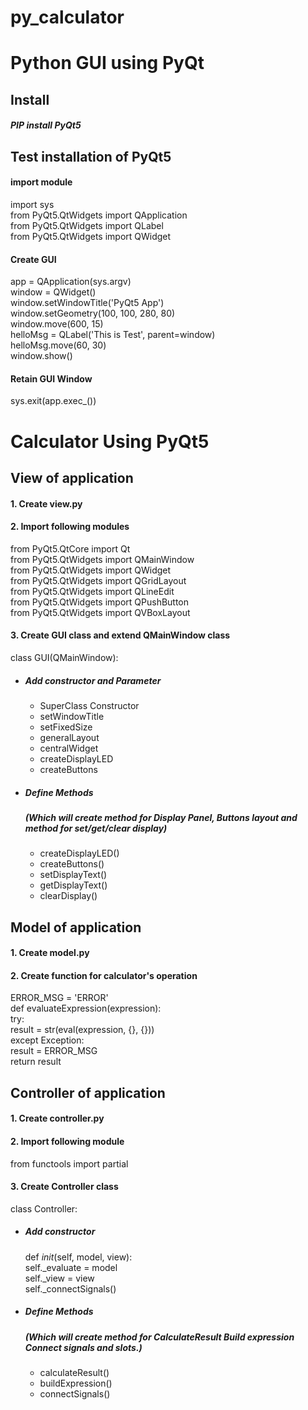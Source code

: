 # py_calculator

# Python GUI using PyQt

## Install

##### PIP install PyQt5

## Test installation of PyQt5
#### import module
     
import sys  
from PyQt5.QtWidgets import QApplication  
from PyQt5.QtWidgets import QLabel  
from PyQt5.QtWidgets import QWidget  
    
#### Create GUI
app = QApplication(sys.argv)  
window = QWidget()  
window.setWindowTitle('PyQt5 App')  
window.setGeometry(100, 100, 280, 80)  
window.move(600, 15)  
helloMsg = QLabel('This is Test', parent=window)   
helloMsg.move(60, 30)  
window.show()  

#### Retain GUI Window


sys.exit(app.exec_())
  


# Calculator Using PyQt5 

## View of application
  
      
#### 1. Create view.py
     
#### 2. Import following modules

from PyQt5.QtCore import Qt  
from PyQt5.QtWidgets import QMainWindow      
from PyQt5.QtWidgets import QWidget    
from PyQt5.QtWidgets import QGridLayout    
from PyQt5.QtWidgets import QLineEdit    
from PyQt5.QtWidgets import QPushButton     
from PyQt5.QtWidgets import QVBoxLayout 

    
#### 3. Create GUI class and extend QMainWindow class

class GUI(QMainWindow):

 - ##### Add constructor and Parameter

    - SuperClass Constructor  
    - setWindowTitle  
    - setFixedSize  
    - generalLayout  
    - centralWidget  
    - createDisplayLED  
    - createButtons  

 - ##### Define Methods
   ##### (Which will create method for Display Panel, Buttons layout and method for set/get/clear display)

    - createDisplayLED()  
    - createButtons()  
    - setDisplayText()  
    - getDisplayText()  
    - clearDisplay()  


## Model of application
      
#### 1. Create model.py
     
#### 2. Create function for calculator's operation


ERROR_MSG = 'ERROR'  
def evaluateExpression(expression):  
    try:  
        result = str(eval(expression, {}, {}))  
    except Exception:  
        result = ERROR_MSG  
    return result  



## Controller of application
     
#### 1. Create controller.py
     
#### 2. Import following module


from functools import partial


    
#### 3. Create Controller class

class Controller:
 - ##### Add constructor

    def _init_(self, model, view):  
        self._evaluate = model  
        self._view = view  
        self._connectSignals()  

 - ##### Define Methods
   ##### (Which will create method for CalculateResult Build expression Connect signals and slots.)

    - calculateResult()  
    - buildExpression()  
    - connectSignals()  

